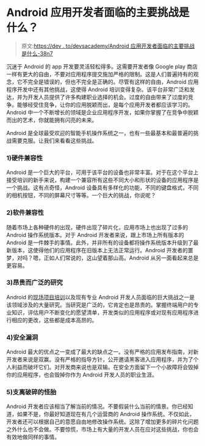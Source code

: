 # Android 应用开发者面临的主要挑战是什么？

> 原文:[https://dev . to/devsacademy/Android 应用开发者面临的主要挑战是什么-38n7](https://dev.to/devsacademy/what-are-the-major-challenges-faced-by-android-app-developers-38n7)

沉迷于 Android 的 app 开发要灵活轻松得多。这需要开发者像 Google play 商店一样有更大的自由，不要对应用程序提交施加严格的限制。这是人们普遍持有的观念，它不完全是错误的，但也不完全是正确的。尽管有这样的自由，Android 应用程序开发中还有其他挑战，这使得 Android 培训变得复杂。该平台非常广泛和发达，并为开发人员提供了许多构建职业选择的机会。过度的自由带来了过度的竞争。能够经受住竞争，让你的应用脱颖而出，是每个应用开发者都应该学习的。Android 中一个不断增长的领域是企业应用程序开发，如果你掌握了在竞争中脱颖而出的艺术，你就能拥有闪亮的未来。

Android 是全球最受欢迎的智能手机操作系统之一，也有一些最基本和最普遍的挑战需要克服。让我们来看看这些挑战。

### [](#1-hardware-compatibility)1)硬件兼容性

Android 是一个巨大的平台，可用于该平台的设备也非常丰富。对于在这个平台上接受培训的新手来说，构建一个兼容所有这些不同大小和形状的设备的应用程序是一个挑战。这有点奇怪，Android 设备具有多样化的功能，不同的键盘格式，不同的相机按钮，不同的屏幕尺寸等等。一个巨大的挑战，你说呢？

### [](#2-software-compatibility)2)软件兼容性

随着市场上各种硬件的出现，硬件出现了碎片化，应用市场上也出现了过多的 Android 操作系统版本。对于 Android 开发者来说，跟上市场上所有版本的 Android 是一件棘手的事情。此外，并非所有的设备都将操作系统版本升级到了最新版本，这使得他们的应用程序在旧版本上无法正常运行。Android 开发者的噩梦，对吗？嗯，正如人们常说的，这山望着那山高。Android 从另一面看起来总是更容易。

### [](#3-expensive-and-extensive-research)3)昂贵而广泛的研究

Android 的[现场项目培训](http://www.developersacademy.org/)以及现有专业 Android 开发人员面临的巨大挑战之一是该领域涉及的大量研究。当研究是广泛的，它肯定也是昂贵的。掌握终端用户的专业知识，评估用户不断变化的愿望清单，开发类似的应用程序或对现有应用程序进行相应的更改，这些都是成本高昂的。

### [](#4-security-breach)4)安全漏洞

Android 最大的优点之一变成了最大的缺点之一。没有严格的应用发布指南，对新开发者来说是双赢。没有严格的指导方针，公开邀请黑客进入应用程序，并为了个人利益而破坏它们。对开发商来说也是双输。在安全方面留下一个小故障将会毁掉你的应用程序，也会毁掉你作为 Android 开发人员的职业生涯。

### [](#5-fragmentation-freakouts)5)支离破碎的怪胎

Android 开发者应该相当了解当前的情况。不要假装什么当前的情景。你已经知道，如果不是，你最好知道现在有几个运营商的 Android 操作系统。不仅如此，开发者还可以根据自己的意愿自由地修改操作系统。这除了增加更多的碎片化问题之外什么也不会做。不要惊慌，市场上有大量的开发人员在应对这些挑战，你也会有效地做同样的事情。